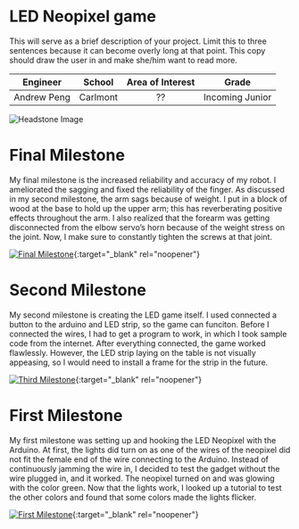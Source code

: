 ﻿# LED Neopixel game
This will serve as a brief description of your project. Limit this to three sentences because it can become overly long at that point. This copy should draw the user in and make she/him want to read more.

| **Engineer** | **School** | **Area of Interest** | **Grade** |
|:--:|:--:|:--:|:--:|
| Andrew Peng | Carlmont | ?? | Incoming Junior |

![Headstone Image](https://bluestampengineering.com/wp-content/uploads/2016/05/improve.jpg)
  
# Final Milestone
My final milestone is the increased reliability and accuracy of my robot. I ameliorated the sagging and fixed the reliability of the finger. As discussed in my second milestone, the arm sags because of weight. I put in a block of wood at the base to hold up the upper arm; this has reverberating positive effects throughout the arm. I also realized that the forearm was getting disconnected from the elbow servo’s horn because of the weight stress on the joint. Now, I make sure to constantly tighten the screws at that joint. 

[![Final Milestone](https://res.cloudinary.com/marcomontalbano/image/upload/v1612573869/video_to_markdown/images/youtube--F7M7imOVGug-c05b58ac6eb4c4700831b2b3070cd403.jpg )](https://www.youtube.com/watch?v=F7M7imOVGug&feature=emb_logo "Final Milestone"){:target="_blank" rel="noopener"}

# Second Milestone
My second milestone is creating the LED game itself. I used connected a button to the arduino and LED strip, so the game can funciton. Before I connected the wires, I had to get a program to work, in which I took sample code from the internet. After everything connected, the game worked flawlessly. However, the LED strip laying on the table is not visually appeasing, so I would need to install a frame for the strip in the future.

[![Third Milestone](https://cdn.discordapp.com/attachments/853072431223406606/989533579258253353/unknown.png)](https://youtu.be/u6SQv3XonTA "Second Milestone"){:target="_blank" rel="noopener"}
# First Milestone
  

My first milestone was setting up and hooking the LED Neopixel with the Arduino. At first, the lights did turn on as one of the wires of the neopixel did not fit the female end of the wire connecting to the Arduino. Instead of continuously jamming the wire in, I decided to test the gadget without the wire plugged in, and it worked. The neopixel turned on and was glowing with the color green. Now that the lights work, I looked up a tutorial to test the other colors and found that some colors made the lights flicker.

[![First Milestone](https://cdn.discordapp.com/attachments/986271309619146752/988828155131334716/unknown.png)](https://youtu.be/CnCB3jOBVtQ "First Milestone"){:target="_blank" rel="noopener"}
